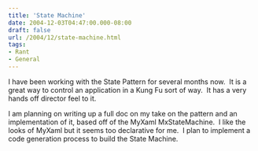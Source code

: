 ```yaml
---
title: 'State Machine'
date: 2004-12-03T04:47:00.000-08:00
draft: false
url: /2004/12/state-machine.html
tags: 
- Rant
- General
---
```


I have been working with the State Pattern for several months now.  It is a great way to control an application in a Kung Fu sort of way.  It has a very hands off director feel to it.

I am planning on writing up a full doc on my take on the pattern and an implementation of it, based off of the MyXaml MxStateMachine.  I like the looks of MyXaml but it seems too declarative for me.  I plan to implement a code generation process to build the State Machine.